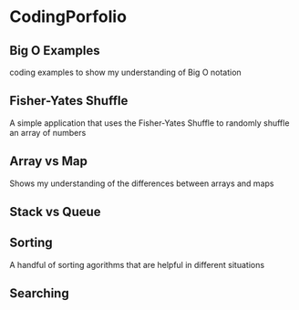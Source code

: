 # CodingPorfolio
## Big O Examples
coding examples to show my understanding of Big O notation

## Fisher-Yates Shuffle
A simple application that uses the Fisher-Yates Shuffle to randomly shuffle an array of numbers

## Array vs Map
Shows my understanding of the differences between arrays and maps

## Stack vs Queue


## Sorting
A handful of sorting agorithms that are helpful in different situations

## Searching
